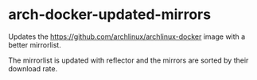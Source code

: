 arch-docker-updated-mirrors
================================================================================

Updates the https://github.com/archlinux/archlinux-docker image with a better
mirrorlist. 

The mirrorlist is updated with reflector and the mirrors are sorted by their
download rate.

